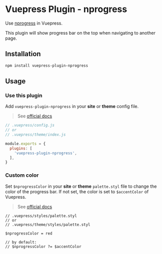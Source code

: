 # Vuepress Plugin - nprogress

Use [nprogress](https://github.com/rstacruz/nprogress) in Vuepress.

This plugin will show progress bar on the top when navigating to another page.

## Installation

```sh
npm install vuepress-plugin-nprogress
```

## Usage

### Use this plugin

Add `vuepress-plugin-nprogress` in your __site__ or __theme__ config file.

> See [official docs](https://v1.vuepress.vuejs.org/plugin/using-a-plugin.html)

```js
// .vuepress/config.js
// or
// .vuepress/theme/index.js

module.exports = {
  plugins: [
    'vuepress-plugin-nprogress',
  ],
}
```

### Custom color

Set `$nprogressColor` in your __site__ or __theme__ `palette.styl` file to change the color of the progress bar. If not set, the color is set to `$accentColor` of Vuepress.

> See [official docs](https://v1.vuepress.vuejs.org/config/#palette-styl)

```stylus
// .vuepress/styles/palette.styl
// or
// .vuepress/theme/styles/palette.styl

$nprogressColor = red

// by default:
// $nprogressColor ?= $accentColor
```
